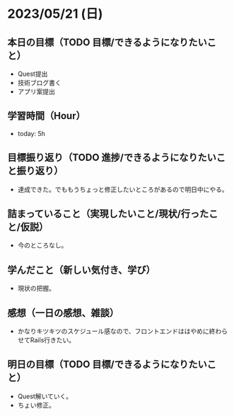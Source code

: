 # 2023/05/21 (日)

## 本日の目標（TODO 目標/できるようになりたいこと）

- Quest提出
- 技術ブログ書く
- アプリ案提出

## 学習時間（Hour）

- today: 5h

## 目標振り返り（TODO 進捗/できるようになりたいこと振り返り）

- 達成できた。でももうちょっと修正したいところがあるので明日中にやる。

## 詰まっていること（実現したいこと/現状/行ったこと/仮説）

- 今のところなし。

## 学んだこと（新しい気付き、学び）

- 現状の把握。

## 感想（一日の感想、雑談）

- かなりキツキツのスケジュール感なので、フロントエンドははやめに終わらせてRails行きたい。

## 明日の目標（TODO 目標/できるようになりたいこと）

- Quest解いていく。
- ちょい修正。

